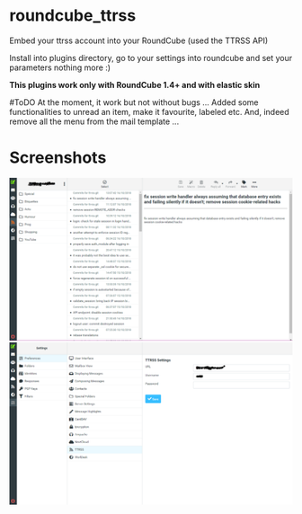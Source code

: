 # roundcube_ttrss
Embed your ttrss account into your RoundCube (used the TTRSS API)

Install into plugins directory, go to your settings into roundcube and set your parameters
nothing more :)

**This plugins work only with RoundCube 1.4+ and with elastic skin**

#ToDO
At the moment, it work but not without bugs ...
Added some functionalities to unread an item, make it favourite, labeled etc.
And, indeed remove all the menu from the mail template ...

# Screenshots
![roundcube_ttrss Mail](screenshots/Main.png)
![roundcube_ttrss Settings](screenshots/Settings.png)
